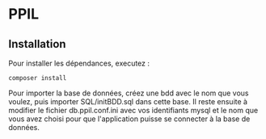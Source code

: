 # PPIL

## Installation
Pour installer les dépendances, executez :
```
composer install
```

Pour importer la base de données, créez une bdd avec le nom que vous voulez, puis importer SQL/initBDD.sql dans cette base.
Il reste ensuite à modifier le fichier db.ppil.conf.ini avec vos identifiants mysql et le nom que vous avez choisi pour que l'application puisse se connecter à la base de données.
